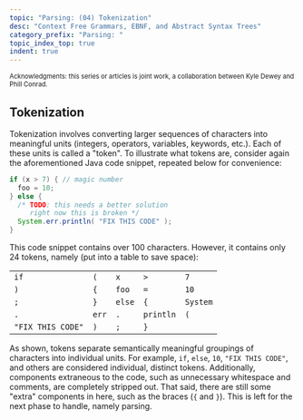 ```yaml
---
topic: "Parsing: (04) Tokenization"
desc: "Context Free Grammars, EBNF, and Abstract Syntax Trees"
category_prefix: "Parsing: "
topic_index_top: true
indent: true
---
```


<div style="display:none;">https://ucsb-cs56-pconrad.github.io/tutorials/parsing_04_tokenization</div>

<p style="font-size:80%;">
Acknowledgments: this series or articles is joint work, a collaboration between Kyle Dewey and Phill Conrad.
</p>

## Tokenization ##

Tokenization involves converting larger sequences of characters into meaningful units (integers, operators, variables, keywords, etc.).
Each of these units is called a "token".
To illustrate what tokens are, consider again the aforementioned Java code snippet, repeated below for convenience:

```java
if (x > 7) { // magic number
  foo = 10;
} else {
  /* TODO: this needs a better solution
     right now this is broken */
  System.err.println( "FIX THIS CODE" );
}
```

This code snippet contains over 100 characters.
However, it contains only 24 tokens, namely (put into a table to save space):

|                 |     |      |         |        |
|-----------------|-----|------|---------|--------|
|`if`             |`(`  |`x`   |`>`      |`7`     |
|`)`              |`{`  |`foo` |`=`      |`10`    |
|`;`              |`}`  |`else`|`{`      |`System`|
|`.`              |`err`| `.`  |`println`|`(`     |
|`"FIX THIS CODE"`|`)`  | `;`  |`}`      |        |

As shown, tokens separate semantically meaningful groupings of characters into individual units.
For example, `if`, `else`, `10`, `"FIX THIS CODE"`, and others are considered individual, distinct tokens.
Additionally, components extraneous to the code, such as unnecessary whitespace and comments, are completely stripped out.
That said, there are still some "extra" components in here, such as the braces (`{` and `}`).
This is left for the next phase to handle, namely parsing.

